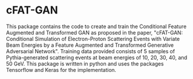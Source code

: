 # cFAT-GAN
This package contains the code to create and train the Conditional Feature Augmented and Transformed GAN as proposed in the paper, "cFAT-GAN: Conditional Simulation of Electron-Proton Scattering Events with Variate Beam Energies by a Feature Augmented and Transformed Generative Adversarial Network". Training data provided consists of 5 samples of Pythia-generated scattering events at beam energies of 10, 20, 30, 40, and 50 GeV. This package is written in python and uses the packages Tensorflow and Keras for the implementation. 
